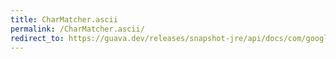 ```yaml
---
title: CharMatcher.ascii
permalink: /CharMatcher.ascii/
redirect_to: https://guava.dev/releases/snapshot-jre/api/docs/com/google/common/base/CharMatcher.html#ascii--
---
```

